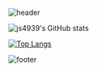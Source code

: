 
![header](https://capsule-render.vercel.app/api?type=wave&color=auto&height=400&section=header&text=Jisu%20Kim&fontSize=90)

![js4939's GitHub stats](https://github-readme-stats.vercel.app/api?username=anuraghazra&theme=dark&show_icons=true)

[![Top Langs](https://github-readme-stats.vercel.app/api/top-langs/?username=delay-100&layout=compact)](https://github.com/js4939/github-readme-stats)

![footer](https://capsule-render.vercel.app/api?section=footer&height=300)
